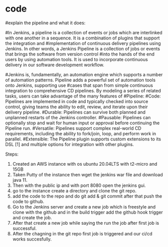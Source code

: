 # code
#explain the pipeline and what it does:

#In Jenkins, a pipeline is a collection of events or jobs which are interlinked with one another in a sequence. It is a combination of plugins that support the integration and #implementation of continuous delivery pipelines using Jenkins. In other words, a Jenkins Pipeline is a collection of jobs or events that brings the software from version control #into the hands of the end users by using automation tools. It is used to incorporate continuous delivery in our software development workflow.

#Jenkins is, fundamentally, an automation engine which supports a number of automation patterns. Pipeline adds a powerful set of automation tools onto Jenkins, supporting use #cases that span from simple continuous integration to comprehensive CD pipelines. By modeling a series of related tasks, users can take advantage of the many features of #Pipeline:
#Code: Pipelines are implemented in code and typically checked into source control, giving teams the ability to edit, review, and iterate upon their delivery pipeline.
#Durable: Pipelines can survive both planned and unplanned restarts of the Jenkins controller.
#Pausable: Pipelines can optionally stop and wait for human input or approval before continuing the Pipeline run.
#Versatile: Pipelines support complex real-world CD requirements, including the ability to fork/join, loop, and perform work in parallel.
#Extensible: The Pipeline plugin supports custom extensions to its DSL [1] and multiple options for integration with other plugins.

Steps:
1. Created an AWS instance with os ubuntu 20.04LTS with t2-micro and 15GB
2. Taken Putty of the instance then wget the jenkins war file and download java 11.
3. Then with the public ip and with port 8080 open the jenkins gui.
4. go to the instance create a directory and clone the git repo.
5. add the code to the repo and do git add & git commit after that push the code to github.
6. Go to the Jenkins server and create a new job which is freestyle and clone with the github and in the build trigger add the github hook trigger and create the job.
7. After that create a new job while saying the run the job after first job is successful.
8. After the chagning in the git repo first job is triggered and our ci/cd works succesfully.
 
